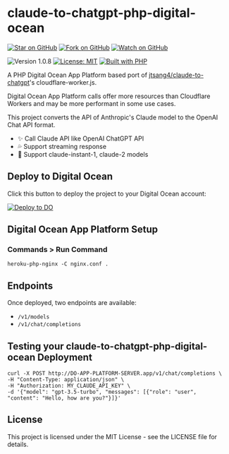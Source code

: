 # claude-to-chatgpt-php-digital-ocean

[![Star on GitHub](https://img.shields.io/github/stars/samestrin/claude-to-chatgpt-php-digital-ocean?style=social)](https://github.com/samestrin/claude-to-chatgpt-php-digital-ocean/stargazers) [![Fork on GitHub](https://img.shields.io/github/forks/samestrin/claude-to-chatgpt-php-digital-ocean?style=social)](https://github.com/samestrin/claude-to-chatgpt-php-digital-ocean/network/members) [![Watch on GitHub](https://img.shields.io/github/watchers/samestrin/claude-to-chatgpt-php-digital-ocean?style=social)](https://github.com/samestrin/claude-to-chatgpt-php-digital-ocean/watchers)

![Version 1.0.8](https://img.shields.io/badge/Version-1.0.0-blue) [![License: MIT](https://img.shields.io/badge/License-MIT-yellow.svg)](https://opensource.org/licenses/MIT) [![Built with PHP](https://img.shields.io/badge/Built%20with-PHP-green)](https://php.net/)

A PHP Digital Ocean App Platform based port of [jtsang4/claude-to-chatgpt](https://github.com/jtsang4/claude-to-chatgpt)'s cloudflare-worker.js.

Digital Ocean App Platform calls offer more resources than Cloudflare Workers and may be more performant in some use cases.

This project converts the API of Anthropic's Claude model to the OpenAI Chat API format.

- ✨ Call Claude API like OpenAI ChatGPT API
- 💦 Support streaming response
- 🐻 Support claude-instant-1, claude-2 models

## Deploy to Digital Ocean

Click this button to deploy the project to your Digital Ocean account:

[![Deploy to DO](https://www.deploytodo.com/do-btn-blue.svg)](https://cloud.digitalocean.com/apps/new?repo=https://github.com/samestrin/claude-to-chatgpt-php-digital-ocean/tree/main&refcode=2d3f5d7c5fbe)

## Digital Ocean App Platform Setup

### Commands > Run Command

```
heroku-php-nginx -C nginx.conf .
```

## Endpoints

Once deployed, two endpoints are available:

- `/v1/models`
- `/v1/chat/completions`

## Testing your claude-to-chatgpt-php-digital-ocean Deployment

```
curl -X POST http://DO-APP-PLATFORM-SERVER.app/v1/chat/completions \
-H "Content-Type: application/json" \
-H "Authorization: MY_CLAUDE_API_KEY" \
-d '{"model": "gpt-3.5-turbo", "messages": [{"role": "user", "content": "Hello, how are you?"}]}'
```

## License

This project is licensed under the MIT License - see the LICENSE file for details.
